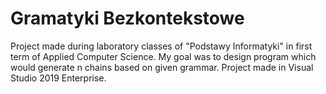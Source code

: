 # Gramatyki Bezkontekstowe

Project made during laboratory classes of "Podstawy Informatyki" in first term of Applied Computer Science. My goal was to design program which would generate n chains based on given grammar. Project made in Visual Studio 2019 Enterprise.